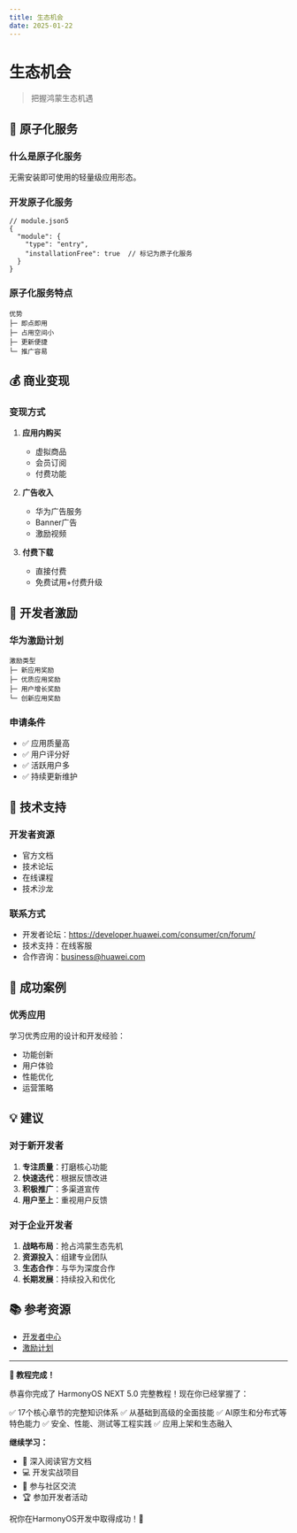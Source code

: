 ```yaml
---
title: 生态机会
date: 2025-01-22
---
```


# 生态机会

> 把握鸿蒙生态机遇

## 🎯 原子化服务

### 什么是原子化服务

无需安装即可使用的轻量级应用形态。

### 开发原子化服务

```json5
// module.json5
{
  "module": {
    "type": "entry",
    "installationFree": true  // 标记为原子化服务
  }
}
```

### 原子化服务特点

```
优势
├─ 即点即用
├─ 占用空间小
├─ 更新便捷
└─ 推广容易
```

## 💰 商业变现

### 变现方式

1. **应用内购买**
   - 虚拟商品
   - 会员订阅
   - 付费功能

2. **广告收入**
   - 华为广告服务
   - Banner广告
   - 激励视频

3. **付费下载**
   - 直接付费
   - 免费试用+付费升级

## 🎁 开发者激励

### 华为激励计划

```
激励类型
├─ 新应用奖励
├─ 优质应用奖励
├─ 用户增长奖励
└─ 创新应用奖励
```

### 申请条件

- ✅ 应用质量高
- ✅ 用户评分好
- ✅ 活跃用户多
- ✅ 持续更新维护

## 🌟 技术支持

### 开发者资源

- 官方文档
- 技术论坛
- 在线课程
- 技术沙龙

### 联系方式

- 开发者论坛：https://developer.huawei.com/consumer/cn/forum/
- 技术支持：在线客服
- 合作咨询：business@huawei.com

## 🚀 成功案例

### 优秀应用

学习优秀应用的设计和开发经验：
- 功能创新
- 用户体验
- 性能优化
- 运营策略

## 💡 建议

### 对于新开发者

1. **专注质量**：打磨核心功能
2. **快速迭代**：根据反馈改进
3. **积极推广**：多渠道宣传
4. **用户至上**：重视用户反馈

### 对于企业开发者

1. **战略布局**：抢占鸿蒙生态先机
2. **资源投入**：组建专业团队
3. **生态合作**：与华为深度合作
4. **长期发展**：持续投入和优化

## 📚 参考资源

- [开发者中心](https://developer.huawei.com/consumer/cn/)
- [激励计划](https://developer.huawei.com/consumer/cn/activity/)

---

**🎉 教程完成！** 

恭喜你完成了 HarmonyOS NEXT 5.0 完整教程！现在你已经掌握了：

✅ 17个核心章节的完整知识体系
✅ 从基础到高级的全面技能
✅ AI原生和分布式等特色能力
✅ 安全、性能、测试等工程实践
✅ 应用上架和生态融入

**继续学习：**
- 📖 深入阅读官方文档
- 💻 开发实战项目
- 👥 参与社区交流
- 🏆 参加开发者活动

祝你在HarmonyOS开发中取得成功！🚀
